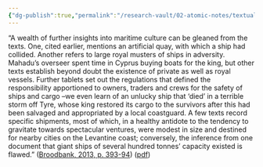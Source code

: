 ```yaml
---
{"dg-publish":true,"permalink":"/research-vault/02-atomic-notes/textual-evidence-of-the-maritime-culture-in-ugarit/"}
---
```


“A wealth of further insights into maritime culture can be gleaned from the texts. One, cited earlier, mentions an artificial quay, with which a ship had collided. Another refers to large royal musters of ships in adversity. Mahadu’s overseer spent time in Cyprus buying boats for the king, but other texts establish beyond doubt the existence of private as well as royal vessels. Further tablets set out the regulations that defined the responsibility apportioned to owners, traders and crews for the safety of ships and cargo –we even learn of an unlucky ship that ‘died’ in a terrible storm off Tyre, whose king restored its cargo to the survivors after this had been salvaged and appropriated by a local coastguard. A few texts record specific shipments, most of which, in a healthy antidote to the tendency to gravitate towards spectacular ventures, were modest in size and destined for nearby cities on the Levantine coast; conversely, the inference from one document that giant ships of several hundred tonnes’ capacity existed is flawed.” ([Broodbank, 2013, p. 393-94](zotero://select/library/items/IR54JIQG)) ([pdf](zotero://open-pdf/library/items/85K7BT2G?page=370&annotation=9VJGDF5Y))